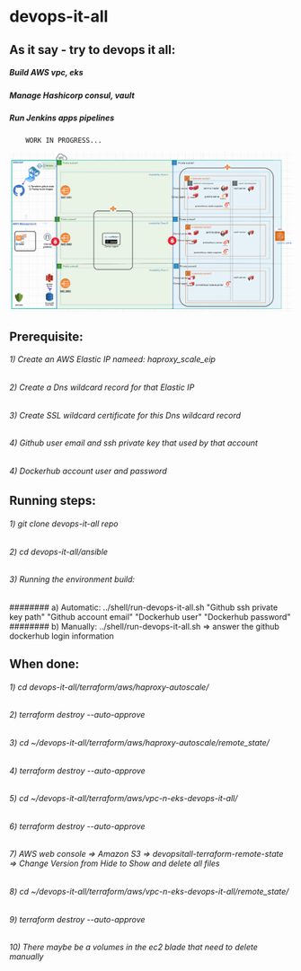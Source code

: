 # devops-it-all
   
   ## As it say - try to devops it all:
   ##### Build AWS vpc, eks
   ##### Manage Hashicorp consul, vault 
   ##### Run Jenkins apps pipelines
        WORK IN PROGRESS...
   <img src="images/env-status.png" width="1200" >
   
   ## Prerequisite:
   ###### 1) Create an AWS Elastic IP nameed: haproxy_scale_eip
   ###### 2) Create a Dns wildcard record for that Elastic IP
   ###### 3) Create SSL wildcard certificate for this Dns wildcard record
   ###### 4) Github user email and ssh private key that used by that account
   ###### 4) Dockerhub account user and password 


   ## Running steps:
   ###### 1) git clone devops-it-all repo
   ###### 2) cd devops-it-all/ansible
   ###### 3) Running the environment build: 
   ######## a) Automatic: ../shell/run-devops-it-all.sh "Github ssh private key path" "Github account email" "Dockerhub user" "Dockerhub password"
   ######## b) Manually: ../shell/run-devops-it-all.sh => answer the github dockerhub login information
        
   ## When done:
   ###### 1) cd devops-it-all/terraform/aws/haproxy-autoscale/
   ###### 2) terraform destroy --auto-approve
   ###### 3) cd ~/devops-it-all/terraform/aws/haproxy-autoscale/remote_state/
   ###### 4) terraform destroy --auto-approve
   ###### 5) cd ~/devops-it-all/terraform/aws/vpc-n-eks-devops-it-all/
   ###### 6) terraform destroy --auto-approve
   ###### 7) AWS web console => Amazon S3 => devopsitall-terraform-remote-state => Change Version from Hide to Show and delete all files
   ###### 8) cd ~/devops-it-all/terraform/aws/vpc-n-eks-devops-it-all/remote_state/
   ###### 9) terraform destroy --auto-approve
   ###### 10) There maybe be a volumes in the ec2 blade that need to delete manually
